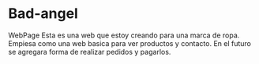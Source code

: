 # Bad-angel
WebPage
Esta es una web que estoy creando para una marca de ropa. Empiesa como una web basica para ver productos y contacto. 
En el futuro se agregara forma de realizar pedidos y pagarlos.
